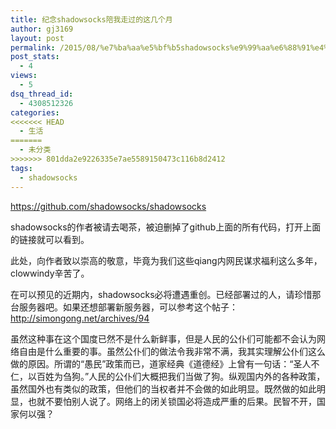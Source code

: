 ```yaml
---
title: 纪念shadowsocks陪我走过的这几个月
author: gj3169
layout: post
permalink: /2015/08/%e7%ba%aa%e5%bf%b5shadowsocks%e9%99%aa%e6%88%91%e4%bb%ac%e8%b5%b0%e8%bf%87%e7%9a%84%e8%bf%99%e5%87%a0%e4%b8%aa%e6%9c%88/
post_stats:
  - 4
views:
  - 5
dsq_thread_id:
  - 4308512326
categories:
<<<<<<< HEAD
  - 生活
=======
  - 未分类
>>>>>>> 801dda2e9226335e7ae5589150473c116b8d2412
tags:
  - shadowsocks
---
```

<https://github.com/shadowsocks/shadowsocks>

shadowsocks的作者被请去喝茶，被迫删掉了github上面的所有代码，打开上面的链接就可以看到。

此处，向作者致以崇高的敬意，毕竟为我们这些qiang内网民谋求福利这么多年，clowwindy辛苦了。

在可以预见的近期内，shadowsocks必将遭遇重创。已经部署过的人，请珍惜那台服务器吧。如果还想部署新服务器，可以参考这个帖子：<http://simongong.net/archives/94>

虽然这种事在这个国度已然不是什么新鲜事，但是人民的公仆们可能都不会认为网络自由是什么重要的事。虽然公仆们的做法令我非常不满，我其实理解公仆们这么做的原因。所谓的“愚民”政策而已，道家经典《道德经》上曾有一句话：“圣人不仁，以百姓为刍狗。”人民的公仆们大概把我们当做了狗。纵观国内外的各种政策，虽然国外也有类似的政策，但他们的当权者并不会做的如此明显。既然做的如此明显，也就不要怕别人说了。网络上的闭关锁国必将造成严重的后果。民智不开，国家何以强？